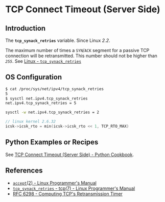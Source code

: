 # TCP Connect Timeout (Server Side)

## Introduction

The **`tcp_synack_retries`** variable. Since Linux *2.2*.

The maximum number of times a `SYN`/`ACK` segment for a passive TCP connection will be retransmitted.
This number should not be higher than *`255`*.
See [Linux - `tcp_synack_retries`](https://manpages.debian.org/bullseye/manpages/tcp.7.en.html#tcp_synack_retries)

## OS Configuration

```bash
$ cat /proc/sys/net/ipv4/tcp_synack_retries
5
$ sysctl net.ipv4.tcp_synack_retries
net.ipv4.tcp_synack_retries = 5

sysctl -w net.ipv4.tcp_synack_retries = 2
```

```c
// linux kernel 2.6.32
icsk->icsk_rto = min(icsk->icsk_rto << 1, TCP_RTO_MAX)
```

## Python Examples or Recipes

See [TCP Connect Timeout (Server Side) - Python Cookbook](https://leven-cn.github.io/python-cookbook/cookbook/core/socket/tcp_connect_timeout_server).

## References

<!-- markdownlint-disable line-length -->

- [`accept`(2) - Linux Programmer's Manual](https://manpages.debian.org/bullseye/manpages-dev/accept.2.en.html)
- [`tcp_synack_retries` - tcp(7) - Linux Programmer's Manual](https://manpages.debian.org/bullseye/manpages/tcp.7.en.html#tcp_synack_retries)
- [RFC 6298 - Computing TCP's Retransmission Timer](https://datatracker.ietf.org/doc/html/rfc6298.html)

<!-- markdownlint-enable line-length -->
